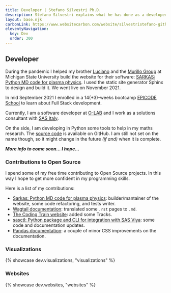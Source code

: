 ```yaml
---
title: Developer | Stefano Silvestri Ph.D.
description: Stefano Silvestri explains what he has done as a developer and showcases some of his work.
layout: base.njk
carbonLink: https://www.websitecarbon.com/website/silvestristefano-github-io-dev/
eleventyNavigation:
  key: Dev
  order: 300
---
```


## Developer

During the pandemic I helped my brother [Luciano](https://lucianogsilvestri.github.io/) and the [Murillo Group](https://murillogroupmsu.com/) at Michigan State University build the website for their software: [SARKAS: Python MD code for plasma physics](https://sarkas.readthedocs.io). I used the static site generator Sphinx to design and build it. We went live on November 2021.

In mid September 2021 I enrolled in a 14(+3)-weeks bootcamp [EPICODE School](https://epicode.com) to learn about Full Stack development.

Currently, I am a software developer at [O-LAB](https://olab-studio.com) and I work as a solutions consultant with [SAS Italy](https://www.sas.com/it_it/home.html).

On the side, I am developing in Python some tools to help in my maths research. The [source code](https://github.com/silvestriStefano/coreEntropy_neighborIFS/) is available on GitHub. I am still not set on the name though, so it might change in the future *(if and)* when it is complete.

***More info to come soon... I hope...***

### Contributions to Open Source
I spend some of my free time contributing to Open Source projects. In this way I hope to get more confident in my programming skills.

Here is a list of my contributions:
- [Sarkas: Python MD code for plasma physics](https://github.com/murillo-group/sarkas/pulls?q=is%3Apr+author%3ASilvestriStefano): builder/mantainer of the website, some code refactoring, and tests writer.
- [Wagtail documentation](https://github.com/wagtail/wagtail/pull/8759): translated some `.rst` pages to `.md`.
- [The Coding Train website](https://github.com/CodingTrain/thecodingtrain.com/pulls?q=is%3Apr+author%3ASilvestriStefano): added some Tracks. 
- [sasctl: Python package and CLI for integration with SAS Viya](https://github.com/sassoftware/python-sasctl/pulls?q=is%3Apr+author%3ASilvestriStefano): some code and documentation updates. 
- [Pandas documentation](https://github.com/pandas-dev/pandas/pulls?q=is%3Apr+author%3ASilvestriStefano): a couple of minor CSS improvements on the documentation.

### Visualizations

{% showcase dev.visualizations, "visualizations" %}

### Websites

{% showcase dev.websites, "websites" %}